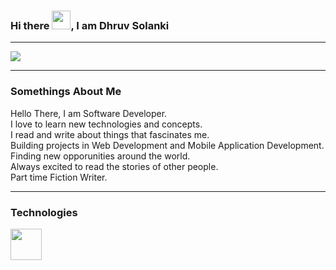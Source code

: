 ### Hi there <img src="https://raw.githubusercontent.com/MartinHeinz/MartinHeinz/master/wave.gif" width="30px">, I am Dhruv Solanki

---

<!--
**dhruv-solanki/dhruv-solanki** is a ✨ _special_ ✨ repository because its `README.md` (this file) appears on your GitHub profile.

Here are some ideas to get you started:

- 🔭 I’m currently working on ...
- 🌱 I’m currently learning ...
- 👯 I’m looking to collaborate on ...
- 🤔 I’m looking for help with ...
- 💬 Ask me about ...
- 📫 How to reach me: ...
- 😄 Pronouns: ...
- ⚡ Fun fact: ...
-->

<img src="https://media.giphy.com/media/AFdcYElkoNAUE/giphy.gif">

---

### Somethings About Me

Hello There, I am Software Developer.<br> 
I love to learn new technologies and concepts.<br> 
I read and write about things that fascinates me. <br>
Building projects in Web Development and Mobile Application Development. <br>
Finding new opporunities around the world. <br>
Always excited to read the stories of other people. <br>
Part time Fiction Writer. <br>

---

### Technologies 

<img src="https://cdn.worldvectorlogo.com/logos/html5-2.svg" width="50px">
